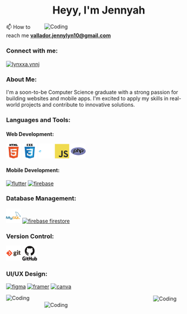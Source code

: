 <h1 align="center">Heyy, I'm Jennyah</h1>

<img align="right" alt="Coding" width="400" src="https://miro.medium.com/v2/resize:fit:1080/1*vBi4Ycgdn5t3lu2SvQXuog.gif">

📫 How to reach me **vallador.jennylyn10@gmail.com**

<h3 align="left">Connect with me:</h3>
<p align="left">
  <a href="https://instagram.com/lynxxa.ynnj" target="blank">
    <img align="center" src="https://raw.githubusercontent.com/rahuldkjain/github-profile-readme-generator/master/src/images/icons/Social/instagram.svg" alt="lynxxa.ynnj" height="30" width="40" />
  </a>
</p>

<h3 align="left">About Me:</h3>
<p align="left">
  I'm a soon-to-be Computer Science graduate with a strong passion for building websites and mobile apps. I'm excited to apply my skills in real-world projects and contribute to innovative solutions.
</p>

<h3 align="left">Languages and Tools:</h3>
<h4 align="left">Web Development:</h4>
<p align="left">
  <a href="https://developer.mozilla.org/en-US/docs/Web/HTML" target="_blank" rel="noreferrer"><img src="https://raw.githubusercontent.com/devicons/devicon/master/icons/html5/html5-original-wordmark.svg" alt="html5" width="40" height="40"/></a>
  <a href="https://developer.mozilla.org/en-US/docs/Web/CSS" target="_blank" rel="noreferrer"><img src="https://raw.githubusercontent.com/devicons/devicon/master/icons/css3/css3-original-wordmark.svg" alt="css3" width="40" height="40"/></a>
  <a href="https://tailwindcss.com/" target="_blank" rel="noreferrer"><img src="https://raw.githubusercontent.com/devicons/devicon/master/icons/tailwindcss/tailwindcss-original-wordmark.svg" alt="tailwind" width="40" height="40"/></a>
  <a href="https://www.javascript.com/" target="_blank" rel="noreferrer"><img src="https://raw.githubusercontent.com/devicons/devicon/master/icons/javascript/javascript-original.svg" alt="javascript" width="40" height="40"/></a>
  <a href="https://www.php.net/" target="_blank" rel="noreferrer"><img src="https://raw.githubusercontent.com/devicons/devicon/master/icons/php/php-original.svg" alt="php" width="40" height="40"/></a>
</p>

<h4 align="left">Mobile Development:</h4>
<p align="left">
  <a href="https://flutter.dev/" target="_blank" rel="noreferrer"><img src="https://www.vectorlogo.zone/logos/flutterio/flutterio-icon.svg" alt="flutter" width="40" height="40"/></a>
  <a href="https://firebase.google.com/docs/auth" target="_blank" rel="noreferrer"><img src="https://www.vectorlogo.zone/logos/firebase/firebase-icon.svg" alt="firebase" width="40" height="40"/></a>
</p>

<h3 align="left">Database Management:</h3>
<p align="left">
  <a href="https://www.mysql.com/" target="_blank" rel="noreferrer"><img src="https://raw.githubusercontent.com/devicons/devicon/master/icons/mysql/mysql-original-wordmark.svg" alt="mysql" width="40" height="40"/></a>
  <a href="https://firebase.google.com/docs/firestore" target="_blank" rel="noreferrer"><img src="https://www.vectorlogo.zone/logos/firebase/firebase-icon.svg" alt="firebase firestore" width="40" height="40"/></a>
</p>

<h3 align="left">Version Control:</h3>
<p align="left">
  <a href="https://git-scm.com/" target="_blank" rel="noreferrer"><img src="https://raw.githubusercontent.com/devicons/devicon/master/icons/git/git-original-wordmark.svg" alt="git" width="40" height="40"/></a>
  <a href="https://github.com/" target="_blank" rel="noreferrer"><img src="https://raw.githubusercontent.com/devicons/devicon/master/icons/github/github-original-wordmark.svg" alt="github" width="40" height="40"/></a>
</p>

<h3 align="left">UI/UX Design:</h3>
<p align="left">
  <a href="https://www.figma.com/" target="_blank" rel="noreferrer"><img src="https://www.vectorlogo.zone/logos/figma/figma-icon.svg" alt="figma" width="40" height="40"/></a>
  <a href="https://www.framer.com/" target="_blank" rel="noreferrer"><img src="https://upload.wikimedia.org/wikipedia/commons/0/07/Framer_logo.svg" alt="framer" width="40" height="40"/></a>
  <a href="https://www.canva.com/" target="_blank" rel="noreferrer"><img src="https://upload.wikimedia.org/wikipedia/commons/1/1d/Canva_logo.png" alt="canva" width="40" height="40"/></a>
</p>

<img align="center" alt="Coding" width="200" src="https://tenor.com/view/zhongli-heart-genshinreact-gif-21636416.gif">
<img align="left" alt="Coding" width="400" src="https://tenor.com/view/alhaitham-haitham-alhaitham-fawn-alhaitham-genshin-genshin-gif-27414207.gif">
<img align="right" alt="Coding" width="400" src="https://tenor.com/view/ayato-genshin-impact-boba-tea-ayato-boba-tea-boba-lord-gif-27224884.gif">
